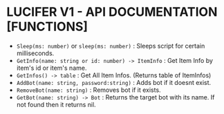 # LUCIFER V1 - API DOCUMENTATION [FUNCTIONS]

* `Sleep(ms: number)` or `sleep(ms: number)` : Sleeps script for certain milliseconds.
* `GetInfo(name: string or id: number) -> ItemInfo` : Get Item Info by item's id or item's name.
* `GetInfos() -> table` : Get All Item Infos. (Returns table of ItemInfos)
* `AddBot(name: string, password:string)` :  Adds bot if it doesnt exist.
* `RemoveBot(name: string)` : Removes bot if it exists.
* `GetBot(name: string) -> Bot` : Returns the target bot with its name. If not found then it returns nil.
